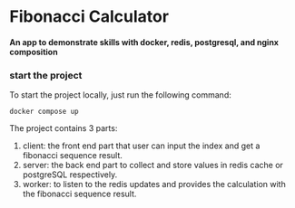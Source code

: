 # Fibonacci Calculator

#### An app to demonstrate skills with docker, redis, postgresql, and nginx composition

### start the project

To start the project locally, just run the following command:

```
docker compose up
```

The project contains 3 parts:

1. client: the front end part that user can input the index and get a fibonacci sequence result.
2. server: the back end part to collect and store values in redis cache or postgreSQL respectively.
3. worker: to listen to the redis updates and provides the calculation with the fibonacci sequence result.
